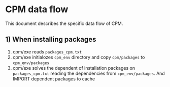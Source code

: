 # CPM data flow

This document describes the specific data flow of CPM.

## 1) When installing packages

1. cpm/exe reads `packages_cpm.txt`
2. cpm/exe initialozes `cpm_env` directory and copy `cpm/packages` to `cpm_env/packages`
3. cpm/exe solves the dependent of installation packages on `packages_cpm.txt` reading the dependencies from `cpm_env/packages`. And IMPORT dependent packages to cache

 